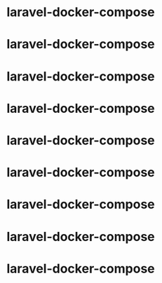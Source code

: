 # laravel-docker-compose
# laravel-docker-compose
# laravel-docker-compose
# laravel-docker-compose
# laravel-docker-compose
# laravel-docker-compose
# laravel-docker-compose
# laravel-docker-compose
# laravel-docker-compose
